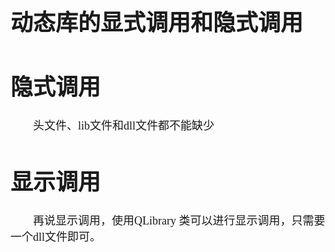 <span style='font-size:18px; font-family:微软雅黑;'>

# 动态库的显式调用和隐式调用

# 隐式调用
&emsp;&emsp;头文件、lib文件和dll文件都不能缺少


# 显示调用
&emsp;&emsp;再说显示调用，使用QLibrary 类可以进行显示调用，只需要一个dll文件即可。

</span>